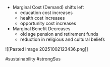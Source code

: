 - Marginal Cost (Demand) shifts left
	- education cost increases
	- health cost increases
	- opportunity cost increases
- Marginal Benefit Decreases
	- old age pension and retirement funds
	- reduction in religious and cultural beliefs

![[Pasted image 20251002123436.png]]


#sustainability #strongSus 